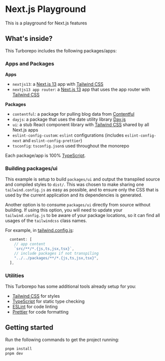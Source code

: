 # Next.js Playground

This is a playground for Next.js features

## What's inside?

This Turborepo includes the following packages/apps:

### Apps and Packages

**Apps**

- `nextjs13`: a [Next.js 13](https://nextjs.org/) app with [Tailwind CSS](https://tailwindcss.com/)
- `nextjs13 app router`: a [Next.js 13](https://nextjs.org/) app that uses the app router with [Tailwind CSS](https://tailwindcss.com/)

**Packages**

- `contentful`: a package for pulling blog data from [Contentful](https://www.contentful.com/)
- `dayjs`: a package that uses the date utility library [Day.js](https://day.js.org/)
- `ui`: a stub React component library with [Tailwind CSS](https://tailwindcss.com/) shared by all Next.js apps
- `eslint-config-custom`: `eslint` configurations (includes `eslint-config-next` and `eslint-config-prettier`)
- `tsconfig`: `tsconfig.json`s used throughout the monorepo

Each package/app is 100% [TypeScript](https://www.typescriptlang.org/).

### Building packages/ui

This example is setup to build `packages/ui` and output the transpiled source and compiled styles to `dist/`. This was chosen to make sharing one `tailwind.config.js` as easy as possible, and to ensure only the CSS that is used by the current application and its dependencies is generated.

Another option is to consume `packages/ui` directly from source without building. If using this option, you will need to update your `tailwind.config.js` to be aware of your package locations, so it can find all usages of the `tailwindcss` class names.

For example, in [tailwind.config.js](packages/tailwind-config/tailwind.config.js):

```js
  content: [
    // app content
    `src/**/*.{js,ts,jsx,tsx}`,
    // include packages if not transpiling
    "../../packages/**/*.{js,ts,jsx,tsx}",
  ],
```

### Utilities

This Turborepo has some additional tools already setup for you:

- [Tailwind CSS](https://tailwindcss.com/) for styles
- [TypeScript](https://www.typescriptlang.org/) for static type checking
- [ESLint](https://eslint.org/) for code linting
- [Prettier](https://prettier.io) for code formatting

## Getting started

Run the following commands to get the project running:

```sh
pnpm install
pnpm dev
```
